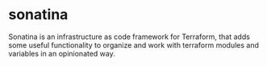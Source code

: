 # sonatina
Sonatina is an infrastructure as code framework for Terraform, that adds some useful functionality to organize and work with terraform modules and variables in an opinionated way.

